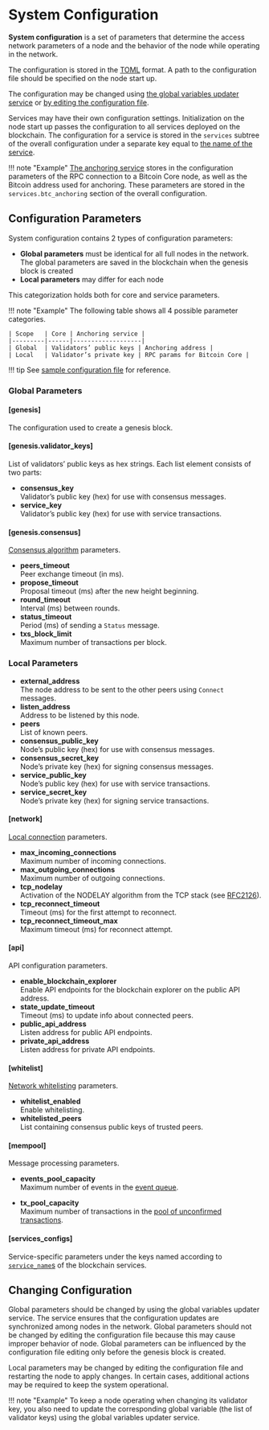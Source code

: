 # System Configuration

**System configuration** is a set of parameters that determine the access
network parameters of a node and the behavior of the node while operating in the
network.

The configuration is stored in the [TOML][toml] format. A path to the
configuration file should be specified on the node start up.

The configuration may be changed using [the global variables updater service](../advanced/configuration-updater.md)
or [by editing the configuration file](#changing-configuration).

Services may have their own configuration settings. Initialization on the node
start up passes the configuration to all services deployed on the blockchain.
The configuration for a service is stored in the `services` subtree
of the overall configuration
under a separate key equal to [the name of the service](services.md#service-identifiers).

!!! note "Example"
    [The anchoring service](../advanced/bitcoin-anchoring.md)
    stores in the configuration parameters of the RPC connection to
    a Bitcoin Core node, as well as the Bitcoin address used for anchoring.
    These parameters are stored in the `services.btc_anchoring`
    section of the overall configuration.

## Configuration Parameters

System configuration contains 2 types of configuration parameters:

- **Global parameters** must be identical for all full nodes in the network. The
  global parameters are saved in the blockchain when the genesis block is
  created
- **Local parameters** may differ for each node

This categorization holds both for core and service parameters.

!!! note "Example"
    The following table shows all 4 possible parameter categories.

    | Scope   | Core | Anchoring service |
    |---------|------|-------------------|
    | Global  | Validators’ public keys | Anchoring address |
    | Local   | Validator’s private key | RPC params for Bitcoin Core |

!!! tip
    See [sample configuration file][github_config_file]
    for reference.

### Global Parameters

#### [genesis]

The configuration used to create a genesis block.

#### [genesis.validator_keys]

List of validators’ public keys as hex strings. Each list element consists of
two parts:

- **consensus_key**  
  Validator’s public key (hex) for use with consensus messages.
- **service_key**  
  Validator’s public key (hex) for use with service transactions.

#### [genesis.consensus]

[Consensus algorithm](consensus.md) parameters.

- **peers_timeout**  
  Peer exchange timeout (in ms).
- **propose_timeout**  
  Proposal timeout (ms) after the new height beginning.
- **round_timeout**  
  Interval (ms) between rounds.
- **status_timeout**  
  Period (ms) of sending a `Status` message.
- **txs_block_limit**  
  Maximum number of transactions per block.

### Local Parameters

- **external_address**  
  The node address to be sent to the other peers using `Connect` messages.
- **listen_address**  
  Address to be listened by this node.
- **peers**  
  List of known peers.
- **consensus_public_key**  
  Node’s public key (hex) for use with consensus messages.
- **consensus_secret_key**  
  Node’s private key (hex) for signing consensus messages.
- **service_public_key**  
  Node’s public key (hex) for use with service transactions.
- **service_secret_key**  
  Node’s private key (hex) for signing service transactions.

#### [network]

[Local connection](../advanced/network.md) parameters.

- **max_incoming_connections**  
  Maximum number of incoming connections.
- **max_outgoing_connections**  
  Maximum number of outgoing connections.
- **tcp_nodelay**  
  Activation of the NODELAY algorithm from the TCP stack (see [RFC2126][rfc2126]).
- **tcp_reconnect_timeout**  
  Timeout (ms) for the first attempt to reconnect.
- **tcp_reconnect_timeout_max**  
  Maximum timeout (ms) for reconnect attempt.

#### [api]

API configuration parameters.

- **enable_blockchain_explorer**  
  Enable API endpoints for the blockchain explorer on the public API address.
- **state_update_timeout**  
  Timeout (ms) to update info about connected peers.
- **public_api_address**  
  Listen address for public API endpoints.
- **private_api_address**  
  Listen address for private API endpoints.

#### [whitelist]

[Network whitelisting](../advanced/network.md#whitelist) parameters.

- **whitelist_enabled**  
  Enable whitelisting.
- **whitelisted_peers**  
  List containing consensus public keys of trusted peers.

#### [mempool]

Message processing parameters.

- **events_pool_capacity**  
  Maximum number of events in the [event queue](../advanced/consensus/specification.md#message-processing).

- **tx_pool_capacity**  
  Maximum number of transactions in the [pool of unconfirmed transactions](../advanced/consensus/specification.md#pool-of-unconfirmed-transactions).

#### [services_configs]

Service-specific parameters under the keys named according to [`service_name`s](services.md#service-identifiers)
of the blockchain services.

## Changing Configuration

Global parameters should be changed by using the global variables updater
service. The service ensures that the configuration updates are synchronized
among nodes in the network. Global parameters should not be changed
by editing the configuration file because this may cause improper behavior of
node. Global parameters can be influenced by the configuration file editing only
before the genesis block is created.

Local parameters may be changed by editing the configuration file
and restarting the node to apply changes. In certain cases, additional actions
may be required to keep the system operational.

!!! note "Example"
    To keep a node operating when changing its validator key,
    you also need to update the corresponding global variable (the list of
    validator keys) using the global variables updater service.

[toml]: https://en.wikipedia.org/wiki/TOML
[github_config_file]: https://github.com/exonum/exonum/blob/v0.1/exonum/tests/testdata/config/config02.toml
[rfc2126]: https://tools.ietf.org/html/rfc2126
